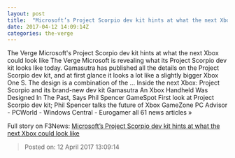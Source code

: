 ```yaml
---
layout: post
title:  "Microsoft’s Project Scorpio dev kit hints at what the next Xbox could look like"
date: 2017-04-12 14:09:14Z
categories: the-verge
---
```


The Verge Microsoft's Project Scorpio dev kit hints at what the next Xbox could look like The Verge Microsoft is revealing what its Project Scorpio dev kit looks like today. Gamasutra has published all the details on the Project Scorpio dev kit, and at first glance it looks a lot like a slightly bigger Xbox One S. The design is a combination of the ... Inside the next Xbox: Project Scorpio and its brand-new dev kit Gamasutra An Xbox Handheld Was Designed In The Past, Says Phil Spencer GameSpot First look at Project Scorpio dev kit; Phil Spencer talks the future of Xbox GameZone PC Advisor - PCWorld - Windows Central - Eurogamer all 61 news articles »


Full story on F3News: [Microsoft’s Project Scorpio dev kit hints at what the next Xbox could look like](http://www.f3nws.com/n/dWKn3)

> Posted on: 12 April 2017 13:09:14
